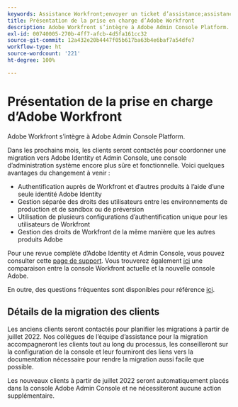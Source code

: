 ```yaml
---
keywords: Assistance Workfront;envoyer un ticket d’assistance;assistance client
title: Présentation de la prise en charge d’Adobe Workfront
description: Adobe Workfront s’intègre à Adobe Admin Console Platform.
exl-id: 00740005-270b-4ff7-afcb-4d5fa161cc32
source-git-commit: 12a432e20b4447f05b617ba63b4e6baf7a54dfe7
workflow-type: ht
source-wordcount: '221'
ht-degree: 100%

---
```


# Présentation de la prise en charge d’Adobe Workfront

Adobe Workfront s’intègre à Adobe Admin Console Platform.

Dans les prochains mois, les clients seront contactés pour coordonner une migration vers Adobe Identity et Admin Console, une console d’administration système encore plus sûre et fonctionnelle. Voici quelques avantages du changement à venir :

* Authentification auprès de Workfront et d’autres produits à l’aide d’une seule identité Adobe Identity
* Gestion séparée des droits des utilisateurs entre les environnements de production et de sandbox ou de préversion
* Utilisation de plusieurs configurations d’authentification unique pour les utilisateurs de Workfront
* Gestion des droits de Workfront de la même manière que les autres produits Adobe

Pour une revue complète d’Adobe Identity et Admin Console, vous pouvez consulter cette [page de support](https://helpx.adobe.com/fr/enterprise/admin-guide.html). Vous trouverez également [ici](https://one.workfront.com/s/document-item?bundleId=the-new-workfront-experience&amp;topicId=Content%2FAdministration_and_Setup%2FGet_started-WF_administration%2Factions-in-admin-console.htm&amp;_LANG=enus) une comparaison entre la console Workfront actuelle et la nouvelle console Adobe.

<!--
New URL for July 27:
https://experienceleague.adobe.com/docs/workfront/using/administration-and-setup/get-started-administration/actions-in-admin-console.html
-->

En outre, des questions fréquentes sont disponibles pour référence [ici](faq.md).

## Détails de la migration des clients

Les anciens clients seront contactés pour planifier les migrations à partir de juillet 2022.  Nos collègues de l’équipe d’assistance pour la migration accompagneront les clients tout au long du processus, les conseilleront sur la configuration de la console et leur fourniront des liens vers la documentation nécessaire pour rendre la migration aussi facile que possible.

Les nouveaux clients à partir de juillet 2022 seront automatiquement placés dans la console Adobe Admin Console et ne nécessiteront aucune action supplémentaire.